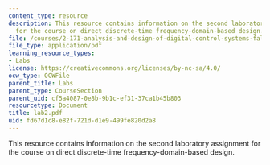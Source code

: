 ```yaml
---
content_type: resource
description: This resource contains information on the second laboratory assignment
  for the course on direct discrete-time frequency-domain-based design.
file: /courses/2-171-analysis-and-design-of-digital-control-systems-fall-2006/fd67d1c8e82f721dd1e9499fe820d2a8_lab2.pdf
file_type: application/pdf
learning_resource_types:
- Labs
license: https://creativecommons.org/licenses/by-nc-sa/4.0/
ocw_type: OCWFile
parent_title: Labs
parent_type: CourseSection
parent_uid: cf5a4087-0e8b-9b1c-ef31-37ca1b45b803
resourcetype: Document
title: lab2.pdf
uid: fd67d1c8-e82f-721d-d1e9-499fe820d2a8
---
```

This resource contains information on the second laboratory assignment for the course on direct discrete-time frequency-domain-based design.